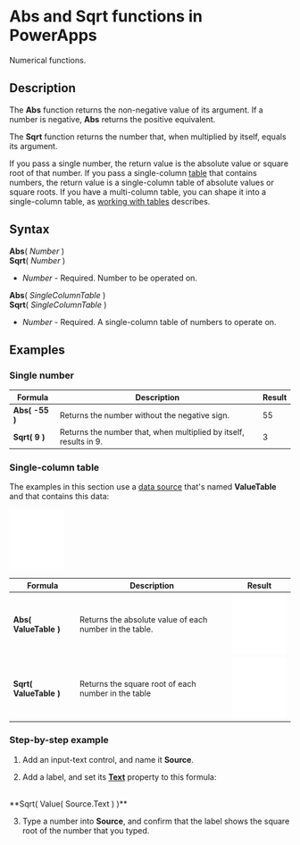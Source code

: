 <properties
	pageTitle="Abs and Sqrt functions | Microsoft PowerApps"
	description="Reference information, including syntax and examples, for the Abs and Sqrt functions in PowerApps"
	services=""
	suite="powerapps"
	documentationCenter="na"
	authors="gregli-msft"
	manager="dwrede"
	editor=""
	tags=""/>

<tags
   ms.service="powerapps"
   ms.devlang="na"
   ms.topic="article"
   ms.tgt_pltfrm="na"
   ms.workload="na"
   ms.date="11/07/2015"
   ms.author="gregli"/>

# Abs and Sqrt functions in PowerApps #

Numerical functions.

## Description ##

The **Abs** function returns the non-negative value of its argument. If a number is negative, **Abs** returns the positive equivalent.

The **Sqrt** function returns the number that, when multiplied by itself, equals its argument.

If you pass a single number, the return value is the absolute value or square root of that number.  If you pass a single-column [table](working-with-tables.md) that contains numbers, the return value is a single-column table of absolute values or square roots. If you have a multi-column table, you can shape it into a single-column table, as [working with tables](working-with-tables.md) describes.  

## Syntax ##

**Abs**( *Number* )<br>**Sqrt**( *Number* )

- *Number* - Required. Number to be operated on.

**Abs**( *SingleColumnTable* )<br>**Sqrt**( *SingleColumnTable* )

- *Number* - Required. A single-column table of numbers to operate on.

## Examples ##

### Single number ###

| Formula | Description | Result |
|---------|-------------|--------|
| **Abs( -55 )** | Returns the number without the negative sign. | 55 |
| **Sqrt( 9 )** | Returns the number that, when multiplied by itself, results in 9. | 3 |

### Single-column table
The examples in this section use a [data source](working-with-data-sources.md) that's named **ValueTable** and that contains this data:

![](media/function-numericals/values.png)

| Formula | Description | Result |
|---------|-------------|--------|
| **Abs( ValueTable )** | Returns the absolute value of each number in the table. | <style> img { max-width: none } </style> ![](media/function-numericals/values-abs.png) |
| **Sqrt( ValueTable )** | Returns the square root of each number in the table | ![](media/function-numericals/values-sqrt.png) |

### Step-by-step example ###

1. Add an input-text control, and name it **Source**.

2. Add a label, and set its **[Text](../properties/properties-core.md)** property to this formula:
<br>
**Sqrt( Value( Source.Text ) )**

3. Type a number into **Source**, and confirm that the label shows the square root of the number that you typed.
